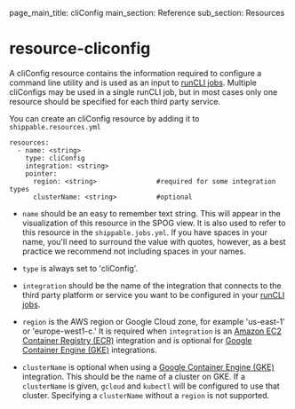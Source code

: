 page_main_title: cliConfig
main_section: Reference
sub_section: Resources

# resource-cliconfig


A cliConfig resource contains the information required to configure a command line utility and is used as an input to [runCLI jobs](job-runcli/). Multiple cliConfigs may be used in a single runCLI job, but in most cases only one resource should be specified for each third party service.

You can create an cliConfig resource by adding it to `shippable.resources.yml`

```
resources:
  - name: <string>
    type: cliConfig
    integration: <string>
    pointer:
      region: <string>               #required for some integration types
      clusterName: <string>          #optional
```

* `name` should be an easy to remember text string. This will appear in the visualization of this resource in the SPOG view. It is also used to refer to this resource in the `shippable.jobs.yml`. If you have spaces in your name, you'll need to surround the value with quotes, however, as a best practice we recommend not including spaces in your names.

* `type` is always set to 'cliConfig'.

* `integration` should be the name of the integration that connects to the third party platform or service you want to be configured in your [runCLI jobs](job-runcli/).

* `region` is the AWS region or Google Cloud zone, for example 'us-east-1' or 'europe-west1-c.' It is required when `integration` is an [Amazon EC2 Container Registry (ECR)](int-amazon-ecr/) integration and is optional for [Google Container Engine (GKE)](int-gcr/) integrations.

* `clusterName` is optional when using a [Google Container Engine (GKE)](int-gcr/) integration. This should be the name of a cluster on GKE. If a `clusterName` is given, `gcloud` and `kubectl` will be configured to use that cluster. Specifying a `clusterName` without a `region` is not supported.
